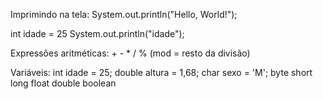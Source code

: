 Imprimindo na tela:
    System.out.println("Hello, World!");

int idade = 25
    System.out.println("idade");

Expressões aritméticas:
    +
    -
    *
    /
    % (mod = resto da divisão)

Variáveis:
    int idade = 25;
    double altura = 1,68;
    char sexo = 'M';
    byte
    short
    long
    float
    double
    boolean